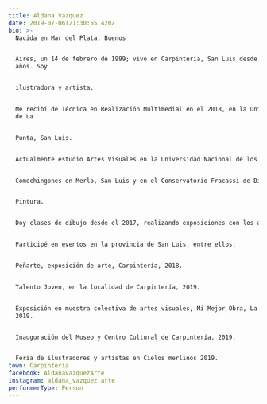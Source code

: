 ```yaml
---
title: Aldana Vazquez
date: 2019-07-06T21:30:55.420Z
bio: >-
  Nacida en Mar del Plata, Buenos


  Aires, un 14 de febrero de 1999; vivo en Carpintería, San Luis desde los 4
  años. Soy


  ilustradora y artista.


  Me recibí de Técnica en Realización Multimedial en el 2018, en la Universidad
  de La


  Punta, San Luis.


  Actualmente estudio Artes Visuales en la Universidad Nacional de los


  Comechingones en Merlo, San Luis y en el Conservatorio Fracassi de Dibujo y


  Pintura.


  Doy clases de dibujo desde el 2017, realizando exposiciones con los alumnos.


  Participé en eventos en la provincia de San Luis, entre ellos:


  Peñarte, exposición de arte, Carpintería, 2018.


  Talento Joven, en la localidad de Carpintería, 2019.


  Exposición en muestra colectiva de artes visuales, Mi Mejor Obra, La Toma,
  2019.


  Inauguración del Museo y Centro Cultural de Carpintería, 2019.


  Feria de ilustradores y artistas en Cielos merlinos 2019.
town: Carpintería
facebook: AldanaVazquezArte
instagram: aldana_vazquez.arte
performerType: Person
---
```


